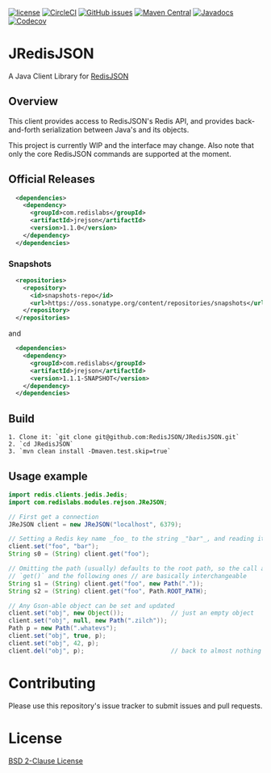 [![license](https://img.shields.io/github/license/RedisJSON/jredisjson.svg)](https://github.com/RedisJSON/jredisjson)
[![CircleCI](https://circleci.com/gh/RedisJSON/JRedisJSON/tree/master.svg?style=svg)](https://circleci.com/gh/RedisJSON/JRedisJSON/tree/master)
[![GitHub issues](https://img.shields.io/github/release/RedisJSON/JRedisJSON.svg)](https://github.com/RedisJSON/JRedisJSON/releases/latest)
[![Maven Central](https://maven-badges.herokuapp.com/maven-central/com.redislabs/jrejson/badge.svg)](https://maven-badges.herokuapp.com/maven-central/com.redislabs/jrejson)
[![Javadocs](https://www.javadoc.io/badge/com.redislabs/jrejson.svg)](https://www.javadoc.io/doc/com.redislabs/jrejson)
[![Codecov](https://codecov.io/gh/RedisJSON/JRedisJSON/branch/master/graph/badge.svg)](https://codecov.io/gh/RedisJSON/JRedisJSON)



# JRedisJSON

A Java Client Library for [RedisJSON](https://github.com/RedisJSON/RedisJSON)

## Overview 

This client provides access to RedisJSON's Redis API, and provides back-and-forth serialization between Java's and its objects.

This project is currently WIP and the interface may change. Also note that only the core RedisJSON commands are supported at the moment. 



## Official Releases

```xml
  <dependencies>
    <dependency>
      <groupId>com.redislabs</groupId>
      <artifactId>jrejson</artifactId>
      <version>1.1.0</version>
    </dependency>
  </dependencies>
```

### Snapshots

```xml
  <repositories>
    <repository>
      <id>snapshots-repo</id>
      <url>https://oss.sonatype.org/content/repositories/snapshots</url>
    </repository>
  </repositories>
```

and

```xml
  <dependencies>
    <dependency>
      <groupId>com.redislabs</groupId>
      <artifactId>jrejson</artifactId>
      <version>1.1.1-SNAPSHOT</version>
    </dependency>
  </dependencies>
```


## Build
    1. Clone it: `git clone git@github.com:RedisJSON/JRedisJSON.git`
    2. `cd JRedisJSON`
    3. `mvn clean install -Dmaven.test.skip=true`

## Usage example

```java  
import redis.clients.jedis.Jedis;
import com.redislabs.modules.rejson.JReJSON;

// First get a connection
JReJSON client = new JReJSON("localhost", 6379);

// Setting a Redis key name _foo_ to the string _"bar"_, and reading it back
client.set("foo", "bar");
String s0 = (String) client.get("foo");

// Omitting the path (usually) defaults to the root path, so the call above to
// `get()` and the following ones // are basically interchangeable
String s1 = (String) client.get("foo", new Path("."));
String s2 = (String) client.get("foo", Path.ROOT_PATH);

// Any Gson-able object can be set and updated
client.set("obj", new Object());             // just an empty object
client.set("obj", null, new Path(".zilch"));
Path p = new Path(".whatevs");
client.set("obj", true, p);
client.set("obj", 42, p);
client.del("obj", p);                        // back to almost nothing

```

# Contributing

Please use this repository's issue tracker to submit issues and pull requests.

# License

[BSD 2-Clause License](LICENSE)

